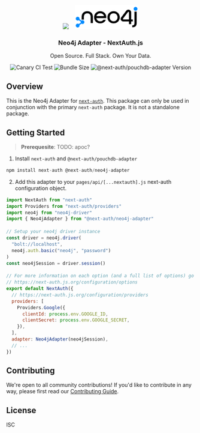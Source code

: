 <p align="center">
   <br/>
   <a href="https://next-auth.js.org" target="_blank"><img height="64px" src="https://next-auth.js.org/img/logo/logo-sm.png" /></a>&nbsp;&nbsp;&nbsp;&nbsp;<img height="64px" src="./logo.svg" />
   <h3 align="center"><b>Neo4j Adapter</b> - NextAuth.js</h3>
   <p align="center">
   Open Source. Full Stack. Own Your Data.
   </p>
   <p align="center" style="align: center;">
      <img src="https://github.com/nextauthjs/adapters/actions/workflows/canary.yml/badge.svg" alt="Canary CI Test" />
      <img src="https://img.shields.io/bundlephobia/minzip/@next-auth/pouchdb-adapter" alt="Bundle Size"/>
      <img src="https://img.shields.io/npm/v/@next-auth/pouchdb-adapter" alt="@next-auth/pouchdb-adapter Version" />
   </p>
</p>

## Overview

This is the Neo4j Adapter for [`next-auth`](https://next-auth.js.org). This package can only be used in conjunction with the primary `next-auth` package. It is not a standalone package.

## Getting Started

> **Prerequesite**: TODO: apoc?

1. Install `next-auth` and `@next-auth/pouchdb-adapter`

```js
npm install next-auth @next-auth/neo4j-adapter
```

2. Add this adapter to your `pages/api/[...nextauth].js` next-auth configuration object.

```js
import NextAuth from "next-auth"
import Providers from "next-auth/providers"
import neo4j from "neo4j-driver"
import { Neo4jAdapter } from "@next-auth/neo4j-adapter"

// Setup your neo4j driver instance
const driver = neo4j.driver(
  "bolt://localhost",
  neo4j.auth.basic("neo4j", "password")
)
const neo4jSession = driver.session()

// For more information on each option (and a full list of options) go to
// https://next-auth.js.org/configuration/options
export default NextAuth({
  // https://next-auth.js.org/configuration/providers
  providers: [
    Providers.Google({
      clientId: process.env.GOOGLE_ID,
      clientSecret: process.env.GOOGLE_SECRET,
    }),
  ],
  adapter: Neo4jAdapter(neo4jSession),
  // ...
})
```

## Contributing

We're open to all community contributions! If you'd like to contribute in any way, please first read our [Contributing Guide](https://github.com/nextauthjs/adapters/blob/canary/CONTRIBUTING.md).

## License

ISC
